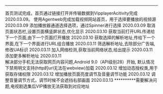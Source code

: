 **********
首页测试完成，首页通过链接打开并传输数据到VipplayerAcitivity完成   2020.03.09。
使用Agentweb完成加载视频网站首页，用于选择要播放的视频源           2020.03.09
添加播放器通道选择选项，通过Spinner进行选择                        2020.03.09
取消页面状态栏,设置页面横竖屏状态,优化显示                         2020.03.10
获取当前打开URL传递给下一个页面,由下一个页面打开播放               2020.03.10
获取选择的解析地址,传给下一个界面,在下一个界面进行URL组合播放      2020.03.11
筛选解析地址,去除部分广告端,修改UA标识                             2020.03.11
加入网络检测,获取当前网络状态,给出提示                             2020.03.11
添加更多解析地址                                                   2020.03.11  
解决部分手机无法获取网页内容问题,Android 9.0（API级别28）开始,
默认情况下禁用明文支持(http的url无法在webview)加载                 2020.03.12
增加动态授权类,用于获取存储权限                                    2020.03.12
增加播放页面亮度调节及音量调节功能                                 2020.03.12
调整音量调节方式，调节时候不会遮挡右部画面                         2020.03.13
**********需要解决问题,电视剧选集后VIP播放无法获取到对应地址                